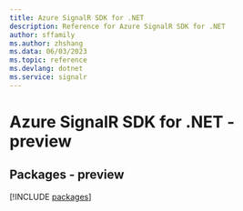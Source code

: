 ```yaml
---
title: Azure SignalR SDK for .NET
description: Reference for Azure SignalR SDK for .NET
author: sffamily
ms.author: zhshang
ms.data: 06/03/2023
ms.topic: reference
ms.devlang: dotnet
ms.service: signalr
---
```

# Azure SignalR SDK for .NET - preview
## Packages - preview
[!INCLUDE [packages](signalr-index.md)]